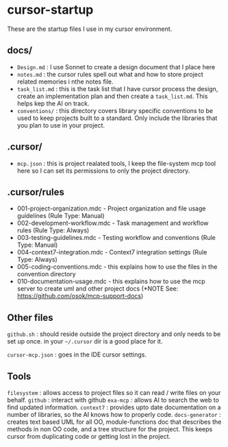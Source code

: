 # cursor-startup

These are the startup files I use in my cursor environment.

## docs/

- `Design.md` : I use Sonnet to create a design document that I place here
- `notes.md` : the cursor rules spell out what and how to store project related memories i nthe notes file.
- `task_list.md` : this is the task list that I have cursor process the design, create an implementation plan and then create a `task_list.md`.  This helps kep the AI on track.
- `conventions/` : this directory covers library specific conventions to be used to keep projects built to a standard.  Only include the libraries that you plan to use in your project.

## .cursor/

- `mcp.json` : this is project realated tools, I keep the file-system mcp tool here so I can set its permissions to only the project directory.

## .cursor/rules
- 001-project-organization.mdc - Project organization and file usage guidelines (Rule Type: Manual)
- 002-development-workflow.mdc - Task management and workflow rules (Rule Type: Always)
- 003-testing-guidelines.mdc - Testing workflow and conventions (Rule Type: Manual)
- 004-context7-integration.mdc - Context7 integration settings (Rule Type: Always)
- 005-coding-conventions.mdc - this explains how to use the files in the convention directory
- 010-documentation-usage.mdc - this explains how to use the mcp server to create uml and other project docs (*NOTE See: https://github.com/osok/mcp-support-docs)


## Other files

`github.sh` : should reside outside the project directory and only needs to be set up once.  in your `~/.cursor` dir is a good place for it.

`cursor-mcp.json` : goes in the IDE cursor settings.

## Tools

`filesystem` : allows access to project files so it can read / write files on your behalf.
`github` : interact with github
`exa-mcp` : allows AI to search the web to find updated information.
`context7` : provides upto date documentation on a number of libraries, so the AI knows how to properly code.
`docs-generator` : creates text based UML for all OO, module-functions doc that describes the methods in non OO code, and a tree structure for the project. This keeps cursor from duplicating code or getting lost in the project.
